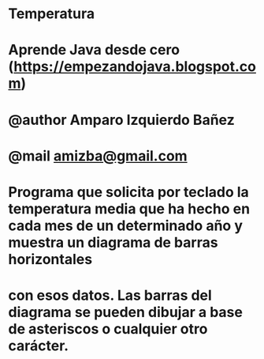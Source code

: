 # Temperatura
#
# Aprende Java desde cero (https://empezandojava.blogspot.com)
#
# @author Amparo Izquierdo Bañez
# @mail amizba@gmail.com
#
# Programa que solicita por teclado la temperatura media que ha hecho en cada mes de un determinado año y muestra un diagrama de barras horizontales 
# con esos datos. Las barras del diagrama se pueden dibujar a base de asteriscos o cualquier otro carácter.
